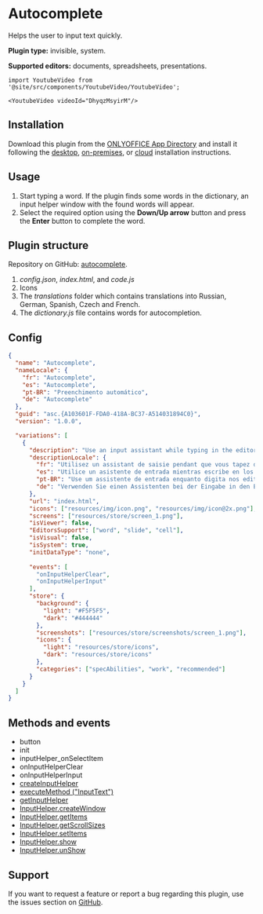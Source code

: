 # Autocomplete

Helps the user to input text quickly.

**Plugin type:** invisible, system.

**Supported editors:** documents, spreadsheets, presentations.

```mdx-code-block
import YoutubeVideo from '@site/src/components/YoutubeVideo/YoutubeVideo';

<YoutubeVideo videoId="DhyqzMsyirM"/>
```

## Installation

Download this plugin from the [ONLYOFFICE App Directory](https://www.onlyoffice.com/en/app-directory/autocomplete) and install it following the [desktop](/docs/plugin-and-macros/tutorials/installing/onlyoffice-desktop-editors.md), [on-premises](/docs/plugin-and-macros/tutorials/installing/onlyoffice-docs-on-premises.md), or [cloud](/docs/plugin-and-macros/tutorials/installing/onlyoffice-cloud.md) installation instructions.

## Usage

1. Start typing a word. If the plugin finds some words in the dictionary, an input helper window with the found words will appear.
2. Select the required option using the **Down/Up arrow** button and press the **Enter** button to complete the word.

## Plugin structure

Repository on GitHub: [autocomplete](https://github.com/ONLYOFFICE/onlyoffice.github.io/tree/master/sdkjs-plugins/content/autocomplete).

1. *config.json*, *index.html*, and *code.js*
2. Icons
3. The *translations* folder which contains translations into Russian, German, Spanish, Czech and French.
4. The *dictionary.js* file contains words for autocompletion.

## Config

``` json
{
  "name": "Autocomplete",
  "nameLocale": {
    "fr": "Autocomplete",
    "es": "Autocomplete",
    "pt-BR": "Preenchimento automático",
    "de": "Autocomplete"
  },
  "guid": "asc.{A103601F-FDA0-418A-BC37-A514031894C0}",
  "version": "1.0.0",

  "variations": [
    {
      "description": "Use an input assistant while typing in the editors.",
      "descriptionLocale": {
        "fr": "Utilisez un assistant de saisie pendant que vous tapez dans les éditeurs.",
        "es": "Utilice un asistente de entrada mientras escribe en los editores.",
        "pt-BR": "Use um assistente de entrada enquanto digita nos editores.",
        "de": "Verwenden Sie einen Assistenten bei der Eingabe in den Editoren."
      },
      "url": "index.html",
      "icons": ["resources/img/icon.png", "resources/img/icon@2x.png"],
      "screens": ["resources/store/screen_1.png"],
      "isViewer": false,
      "EditorsSupport": ["word", "slide", "cell"],
      "isVisual": false,
      "isSystem": true,
      "initDataType": "none",
            
      "events": [
        "onInputHelperClear",
        "onInputHelperInput"
      ],
      "store": {
        "background": {
          "light": "#F5F5F5",
          "dark": "#444444"
        },
        "screenshots": ["resources/store/screenshots/screen_1.png"],
        "icons": {
          "light": "resources/store/icons",
          "dark": "resources/store/icons"
        },
        "categories": ["specAbilities", "work", "recommended"]
      }
    }
  ]
}
```

## Methods and events

- button
- init
- inputHelper_onSelectItem
- onInputHelperClear
- onInputHelperInput
- [createInputHelper](/docs/plugin-and-macros/customization/input-helper.md#creating-an-input-helper)
- [executeMethod ("InputText")](/docs/plugin-and-macros/interacting-with-editors/text-document-api/Methods/InputText.md)
- [getInputHelper](/docs/plugin-and-macros/customization/input-helper.md#getting-an-input-helper)
- [InputHelper.createWindow](/docs/plugin-and-macros/customization/input-helper.md#createwindow)
- [InputHelper.getItems](/docs/plugin-and-macros/customization/input-helper.md#getitems)
- [InputHelper.getScrollSizes](/docs/plugin-and-macros/customization/input-helper.md#getscrollsizes)
- [InputHelper.setItems](/docs/plugin-and-macros/customization/input-helper.md#setitems)
- [InputHelper.show](/docs/plugin-and-macros/customization/input-helper.md#show)
- [InputHelper.unShow](/docs/plugin-and-macros/customization/input-helper.md#unshow)

## Support

If you want to request a feature or report a bug regarding this plugin, use the issues section on [GitHub](https://github.com/ONLYOFFICE/onlyoffice.github.io/issues).
